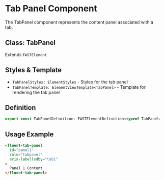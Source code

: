 # Tab Panel Component

The TabPanel component represents the content panel associated with a tab.

## Class: TabPanel

Extends `FASTElement`

## Styles & Template

- `TabPanelStyles: ElementStyles` - Styles for the tab panel
- `TabPanelTemplate: ElementViewTemplate<TabPanel>` - Template for rendering the tab panel

## Definition

```typescript
export const TabPanelDefinition: FASTElementDefinition<typeof TabPanel>
```

## Usage Example

```html
<fluent-tab-panel
  id="panel1"
  role="tabpanel"
  aria-labelledby="tab1"
>
  Panel 1 Content
</fluent-tab-panel>
```
